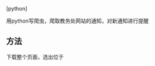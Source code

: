 [python]

用python写爬虫，爬取教务处网站的通知，对新通知进行提醒

## 方法

下载整个页面，选出位于<title>标签中的有用信息，写入1.txt中，  
打开1.txt,读取第一行，与最新读取的网页中的教务通知的第一个信息进行对比，   
如果不同则发送邮件，邮件内容为更新的通知标题，邮件的标题可以自定义。



## 问题
 已全部解决   
 理论上行得通   
 实践通过修改1.txt使内容不同，邮件发送成功
 
 漏洞在于如果在计划任务时间内更新了多条通知，只能提醒更新了一条
 邮件发送可能会抽风，数量过多会被网关拦截

## 用法
 修改收信人的邮箱地址，服务器git clone 后添加计划任务
 
## demo
完整的程序在demo1.py中
